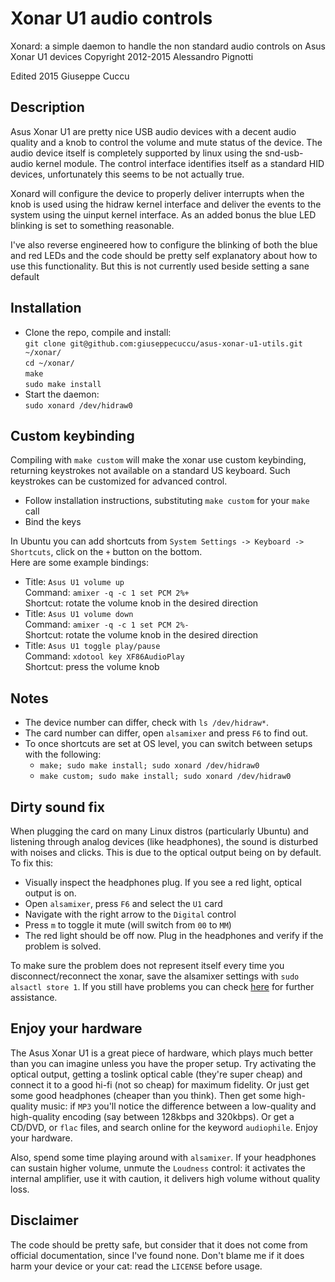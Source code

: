 # Xonar U1 audio controls

Xonard: a simple daemon to handle the non standard audio controls on Asus Xonar U1 devices
Copyright 2012-2015 Alessandro Pignotti

Edited 2015 Giuseppe Cuccu

## Description

Asus Xonar U1 are pretty nice USB audio devices with a decent audio quality and a knob to control the volume and mute status of the device. The audio device itself is completely supported by linux using the snd-usb-audio kernel module. The control interface identifies itself as a standard HID devices, unfortunately this seems to be not actually true.

Xonard will configure the device to properly deliver interrupts when the knob is used using the hidraw kernel interface and deliver the events to the system using the uinput kernel interface. As an added bonus the blue LED blinking is set to something reasonable.

I've also reverse engineered how to configure the blinking of both the blue and red LEDs and the code should be pretty self explanatory about how to use this functionality. But this is not currently used beside setting a sane default

## Installation

- Clone the repo, compile and install:  
    `git clone git@github.com:giuseppecuccu/asus-xonar-u1-utils.git ~/xonar/`  
    `cd ~/xonar/`  
    `make`  
    `sudo make install`
- Start the daemon:  
    `sudo xonard /dev/hidraw0`  

## Custom keybinding

Compiling with `make custom` will make the xonar use custom keybinding, returning keystrokes not available on a standard US keyboard. Such keystrokes can be customized for advanced control.
- Follow installation instructions, substituting `make custom` for your `make` call
- Bind the keys

In Ubuntu you can add shortcuts from `System Settings -> Keyboard -> Shortcuts`, click on the `+` button on the bottom.  
Here are some example bindings:
- Title: `Asus U1 volume up`  
    Command: `amixer -q -c 1 set PCM 2%+`  
    Shortcut: rotate the volume knob in the desired direction
- Title: `Asus U1 volume down`  
    Command: `amixer -q -c 1 set PCM 2%-`  
    Shortcut: rotate the volume knob in the desired direction
- Title: `Asus U1 toggle play/pause`  
    Command: `xdotool key XF86AudioPlay`  
    Shortcut: press the volume knob

## Notes
- The device number can differ, check with `ls /dev/hidraw*`.
- The card number can differ, open `alsamixer` and press `F6` to find out.
- To once shortcuts are set at OS level, you can switch between setups with the following:
    - `make; sudo make install; sudo xonard /dev/hidraw0`
    - `make custom; sudo make install; sudo xonard /dev/hidraw0`

## Dirty sound fix

When plugging the card on many Linux distros (particularly Ubuntu) and listening through analog devices (like headphones), the sound is disturbed with noises and clicks. This is due to the optical output being on by default. To fix this:
- Visually inspect the headphones plug. If you see a red light, optical output is on.
- Open `alsamixer`, press `F6` and select the `U1` card
- Navigate with the right arrow to the `Digital` control
- Press `m` to toggle it mute (will switch from `00` to `MM`)
- The red light should be off now. Plug in the headphones and verify if the problem is solved.

To make sure the problem does not represent itself every time you disconnect/reconnect the xonar, save the alsamixer settings with `sudo alsactl store 1`. If you still have problems you can check [here](http://ubuntuforums.org/showthread.php?t=1652691) for further assistance.

## Enjoy your hardware

The Asus Xonar U1 is a great piece of hardware, which plays much better than you can imagine unless you have the proper setup. Try activating the optical output, getting a toslink optical cable (they're super cheap) and connect it to a good hi-fi (not so cheap) for maximum fidelity. Or just get some good headphones (cheaper than you think). Then get some high-quality music: if `MP3` you'll notice the difference between a low-quality and high-quality encoding (say between 128kbps and 320kbps). Or get a CD/DVD, or `flac` files, and search online for the keyword `audiophile`. Enjoy your hardware.

Also, spend some time playing around with `alsamixer`. If your headphones can sustain higher volume, unmute the `Loudness` control: it activates the internal amplifier, use it with caution, it delivers high volume without quality loss.

## Disclaimer

The code should be pretty safe, but consider that it does not come from official documentation, since I've found none. Don't blame me if it does harm your device or your cat: read the `LICENSE` before usage.
